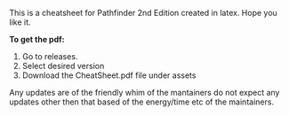 This is a cheatsheet for Pathfinder 2nd Edition created in latex. Hope you like it.

**To get the pdf:**
 1. Go to releases. 
 2. Select desired version
 3. Download the CheatSheet.pdf file under assets

Any updates are of the friendly whim of the mantainers do not expect any updates other then that based of the energy/time etc of the maintainers.
